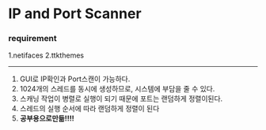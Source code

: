 # IP and Port Scanner 

### requirement
1.netifaces
2.ttkthemes

---

1. GUI로 IP확인과 Port스캔이 가능하다.
2. 1024개의 스레드를 동시에 생성하므로, 시스템에 부담을 줄 수 있다. 
3. 스캐닝 작업이 병렬로 실행이 되기 때문에 포트는 랜덤하게 정렬이된다.
4. 스레드의 실행 순서에 따라 랜덤하게 정렬이 된다
5. **공부용으로만듦!!!!**
